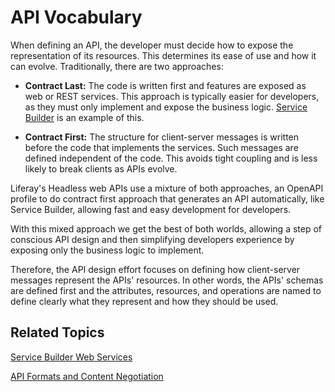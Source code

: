 # API Vocabulary [](id=api-vocabulary)

When defining an API, the developer must decide how to expose the representation
of its resources. This determines its ease of use and how it can evolve.
Traditionally, there are two approaches: 

-   **Contract Last:** The code is written first and features are exposed as web 
    or REST services. This approach is typically easier for developers, as they
    must only implement and expose the business logic. 
    [Service Builder](/develop/tutorials/-/knowledge_base/7-1/service-builder-web-services)
    is an example of this.

-   **Contract First:** The structure for client-server messages is written 
    before the code that implements the services. Such messages are defined
    independent of the code. This avoids tight coupling and is less likely to
    break clients as APIs evolve. 

Liferay's Headless web APIs use a mixture of both approaches, an OpenAPI profile to do contract first approach that generates an API automatically, like Service Builder, allowing fast and easy development for developers.

With this mixed approach we get the best of both worlds, allowing a step of conscious API design and then simplifying developers experience by exposing only the business logic to implement.

Therefore, the API design effort focuses on defining how client-server messages represent the APIs' resources. In other words, the APIs' schemas are defined first and the attributes, resources, and operations are named to define clearly what they represent and how they should be used. 

<!-- 

Once schema is defined and schema.liferay.org is live, add a new section on the
schema with examples.

-->

## Related Topics [](id=related-topics)

[Service Builder Web Services](/develop/tutorials/-/knowledge_base/7-1/service-builder-web-services)

[API Formats and Content Negotiation]()